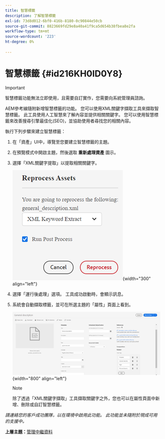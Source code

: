 ```yaml
---
title: 智慧標籤
description: 了解智慧標籤
exl-id: 73d8d012-6bf0-416b-8180-0c90844e50cb
source-git-commit: 8823669fd29e8a40a41f9ca5d654b38fbea8e2fa
workflow-type: tm+mt
source-wordcount: '223'
ht-degree: 0%

---
```


# 智慧標籤 {#id216KH0ID0Y8}

>[!IMPORTANT]
>
> 智慧標籤功能無法立即使用，且需要自訂實作，您需要向系統管理員諮詢。

AEM參考線隨附新增智慧標籤的功能。 您可以使用XML關鍵字擷取工具來擷取智慧標籤。 此工具使用人工智慧來了解內容並提供相關關鍵字。 您可以使用智慧標籤來改善搜尋引擎最佳化\(SEO\)，並協助使用者尋找您的相關內容。

執行下列步驟來建立智慧標籤：

1. 在「資產」UI中，導覽至您要建立智慧標籤的主題。
1. 在預覽模式中開啟主題，然後選取 **重新處理資產** 圖示。
1. 選擇「XML關鍵字提取」以提取相關關鍵字。

   ![](images/smart-tag-reprocess-asset.png){width="300" align="left"}

1. 選擇「運行後處理」選項。 工具成功啟動時，會顯示訊息。
1. 系統會自動擷取標籤，並可在所選主題的「屬性」頁面上看到。

   ![](images/properties-smart-tags.png){width="800" align="left"}

   >[!NOTE]
   >
   > 除了透過「XML關鍵字擷取」工具擷取關鍵字之外，您也可以在屬性頁面中新增、刪除或自訂智慧標籤。


*請連絡您的客戶成功團隊，以在環境中啟用此功能。 此功能並未隨附於現成可用的支援中。*

**上層主題：**[&#x200B;管理中繼資料](manage-metadata.md)

